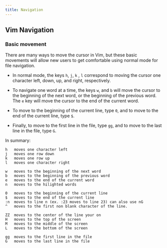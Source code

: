 ```yaml
---
title: Navigation
---
```


## Vim Navigation

### Basic movement

There are many ways to move the cursor in Vim, but these basic movements will allow
new users to get comfortable using normal mode for file navigation. 

* In normal mode, the keys `h`, `j`, `k` , `l` correspond to moving the cursor
one character left, down, up, and right, respectively. 

* To navigate one word at a time, the keys `w`, and `b` will move the cursor to
the beginning of the next word, or the beginning of the previous word. The `e`
key will move the cursor to the end of the current word.

* To move to the beginning of the current line, type `0`, and to move to the end
of the current line, type `$`.

* Finally, to move to the first line in the file, type `gg`, and to move to the
last line in the file, type `G`.

In summary: 

```vim
h   moves one character left
j   moves one row down
k   moves one row up
l   moves one character right

w   moves to the beginning of the next word
b   moves to the beginning of the previous word
e   moves to the end of the current word
n   moves to the hilighted words

0   moves to the beginning of the current line
$   moves to the end of the current line
:n  moves to line n (ex. :23 moves to line 23) can also use nG
^   moves to the first non blank character of the line.

ZZ  moves to the center of the line your on
H   moves to the top of the screen
M   moves to the middle of the screen
L   moves to the bottom of the screen

gg  moves to the first line in the file
G   moves to the last line in the file
```

